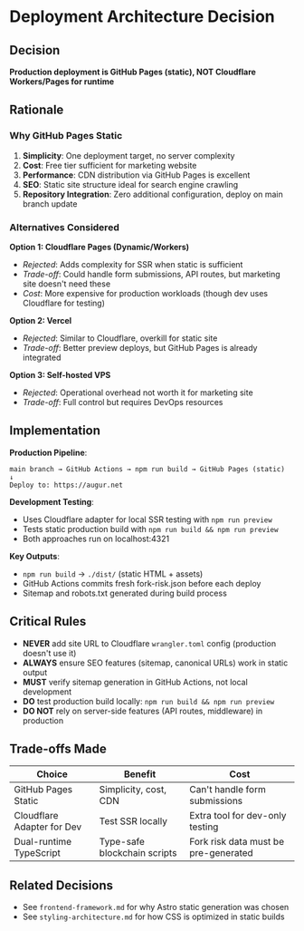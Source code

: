 # Deployment Architecture Decision

## Decision
**Production deployment is GitHub Pages (static), NOT Cloudflare Workers/Pages for runtime**

## Rationale

### Why GitHub Pages Static
1. **Simplicity**: One deployment target, no server complexity
2. **Cost**: Free tier sufficient for marketing website
3. **Performance**: CDN distribution via GitHub Pages is excellent
4. **SEO**: Static site structure ideal for search engine crawling
5. **Repository Integration**: Zero additional configuration, deploy on main branch update

### Alternatives Considered

**Option 1: Cloudflare Pages (Dynamic/Workers)**
- *Rejected*: Adds complexity for SSR when static is sufficient
- *Trade-off*: Could handle form submissions, API routes, but marketing site doesn't need these
- *Cost*: More expensive for production workloads (though dev uses Cloudflare for testing)

**Option 2: Vercel**
- *Rejected*: Similar to Cloudflare, overkill for static site
- *Trade-off*: Better preview deploys, but GitHub Pages is already integrated

**Option 3: Self-hosted VPS**
- *Rejected*: Operational overhead not worth it for marketing site
- *Trade-off*: Full control but requires DevOps resources

## Implementation

**Production Pipeline**:
```
main branch → GitHub Actions → npm run build → GitHub Pages (static)
↓
Deploy to: https://augur.net
```

**Development Testing**:
- Uses Cloudflare adapter for local SSR testing with `npm run preview`
- Tests static production build with `npm run build && npm run preview`
- Both approaches run on localhost:4321

**Key Outputs**:
- `npm run build` → `./dist/` (static HTML + assets)
- GitHub Actions commits fresh fork-risk.json before each deploy
- Sitemap and robots.txt generated during build process

## Critical Rules
- **NEVER** add site URL to Cloudflare `wrangler.toml` config (production doesn't use it)
- **ALWAYS** ensure SEO features (sitemap, canonical URLs) work in static output
- **MUST** verify sitemap generation in GitHub Actions, not local development
- **DO** test production build locally: `npm run build && npm run preview`
- **DO NOT** rely on server-side features (API routes, middleware) in production

## Trade-offs Made

| Choice | Benefit | Cost |
|--------|---------|------|
| GitHub Pages Static | Simplicity, cost, CDN | Can't handle form submissions |
| Cloudflare Adapter for Dev | Test SSR locally | Extra tool for dev-only testing |
| Dual-runtime TypeScript | Type-safe blockchain scripts | Fork risk data must be pre-generated |

## Related Decisions
- See `frontend-framework.md` for why Astro static generation was chosen
- See `styling-architecture.md` for how CSS is optimized in static builds
